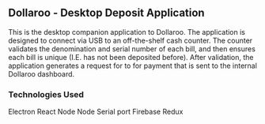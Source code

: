 
## Dollaroo - Desktop Deposit Application

This is the desktop companion application to Dollaroo. The application is designed to connect via USB to an off-the-shelf cash counter. The counter validates the denomination and serial number of each bill, and then ensures each bill is unique (I.E. has not been deposited before). After validation, the application generates a request for to for payment that is sent to the internal Dollaroo dashboard. 

### Technologies Used

Electron
React
Node
Node Serial port
Firebase
Redux
